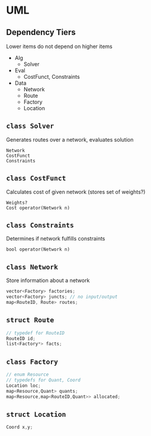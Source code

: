 # UML
## Dependency Tiers
Lower items do not depend on higher items
 - Alg
   - Solver
 - Eval
   - CostFunct, Constraints
 - Data
   - Network
   - Route
   - Factory
   - Location
## `class Solver`
Generates routes over a network, evaluates solution
```
Network
CostFunct
Constraints
```

## `class CostFunct`
Calculates cost of given network (stores set of weights?)
```
Weights?
Cost operator(Network n)
```

## `class Constraints`
Determines if network fulfills constraints
```
bool operator(Network n)
```

## `class Network`
Store information about a network
```cpp
vector<Factory> factories;
vector<Factory> juncts; // no input/output
map<RouteID, Route> routes;
```

## `struct Route`
```cpp
// typedef for RouteID
RouteID id;
list<Factory*> facts;
```

## `class Factory`
```cpp
// enum Resource
// typedefs for Quant, Coord
Location loc;
map<Resource,Quant> quants;
map<Resource,map<RouteID,Quant>> allocated;
```

## `struct Location`
```cpp
Coord x,y;
```
